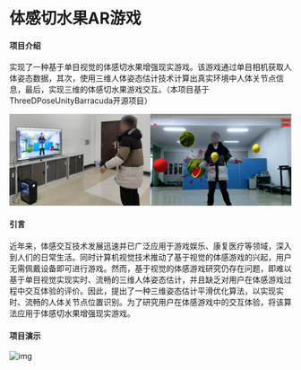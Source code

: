 # 体感切水果AR游戏

#### 项目介绍
实现了一种基于单目视觉的体感切水果增强现实游戏。该游戏通过单目相机获取人体姿态数据，其次，使用三维人体姿态估计技术计算出真实环境中人体关节点信息，最后，实现三维的体感切水果游戏交互。（本项目基于ThreeDPoseUnityBarracuda开源项目）

![img](https://github.com/CGTsLu/SomatosensoryCutFruit/blob/main/images/1.png)

#### 引言
近年来，体感交互技术发展迅速并已广泛应用于游戏娱乐、康复医疗等领域，深入到人们的日常生活。同时计算机视觉技术推动了基于视觉的体感游戏的兴起，用户无需佩戴设备即可进行游戏。然而，基于视觉的体感游戏研究仍存在问题，即难以基于单目视觉实现实时、流畅的三维人体姿态估计，并且缺乏对用户在体感游戏过程中交互体验的评价。因此，提出了一种三维姿态估计平滑优化算法，以实现实时、流畅的人体关节点位置识别。为了研究用户在体感游戏中的交互体验，将该算法应用于体感切水果增强现实游戏。


#### 项目演示

![img](https://github.com/CGTsLu/SomatosensoryCutFruit/blob/04922c909c230a880a9ffc25adc77528ebd802c2/%E9%99%84%E4%BB%B61%EF%BC%9A%E4%BD%93%E6%84%9F%E5%88%87%E6%B0%B4%E6%9E%9C%E6%B8%B8%E6%88%8F%E6%BC%94%E7%A4%BA.gif)

